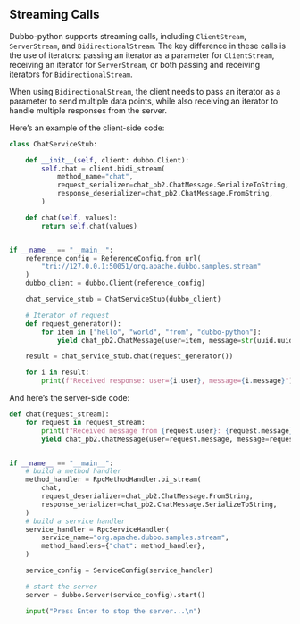 ## Streaming Calls

Dubbo-python supports streaming calls, including `ClientStream`, `ServerStream`, and `BidirectionalStream`. The key difference in these calls is the use of iterators: passing an iterator as a parameter for `ClientStream`, receiving an iterator for `ServerStream`, or both passing and receiving iterators for `BidirectionalStream`.

When using `BidirectionalStream`, the client needs to pass an iterator as a parameter to send multiple data points, while also receiving an iterator to handle multiple responses from the server.

Here’s an example of the client-side code:

```python
class ChatServiceStub:

    def __init__(self, client: dubbo.Client):
        self.chat = client.bidi_stream(
            method_name="chat",
            request_serializer=chat_pb2.ChatMessage.SerializeToString,
            response_deserializer=chat_pb2.ChatMessage.FromString,
        )

    def chat(self, values):
        return self.chat(values)


if __name__ == "__main__":
    reference_config = ReferenceConfig.from_url(
        "tri://127.0.0.1:50051/org.apache.dubbo.samples.stream"
    )
    dubbo_client = dubbo.Client(reference_config)

    chat_service_stub = ChatServiceStub(dubbo_client)

    # Iterator of request
    def request_generator():
        for item in ["hello", "world", "from", "dubbo-python"]:
            yield chat_pb2.ChatMessage(user=item, message=str(uuid.uuid4()))

    result = chat_service_stub.chat(request_generator())

    for i in result:
        print(f"Received response: user={i.user}, message={i.message}")
```

And here’s the server-side code:

```python
def chat(request_stream):
    for request in request_stream:
        print(f"Received message from {request.user}: {request.message}")
        yield chat_pb2.ChatMessage(user=request.message, message=request.user)


if __name__ == "__main__":
    # build a method handler
    method_handler = RpcMethodHandler.bi_stream(
        chat,
        request_deserializer=chat_pb2.ChatMessage.FromString,
        response_serializer=chat_pb2.ChatMessage.SerializeToString,
    )
    # build a service handler
    service_handler = RpcServiceHandler(
        service_name="org.apache.dubbo.samples.stream",
        method_handlers={"chat": method_handler},
    )

    service_config = ServiceConfig(service_handler)

    # start the server
    server = dubbo.Server(service_config).start()

    input("Press Enter to stop the server...\n")

```

